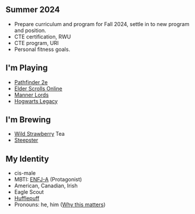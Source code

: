## Summer 2024
- Prepare curriculum and program for Fall 2024, settle in to new program and position.
- CTE certification, RWU
- CTE program, URI
- Personal fitness goals.

## I'm Playing
- [Pathfinder 2e](https://paizo.com/)
- [Elder Scrolls Online](https://www.elderscrollsonline.com/en-us/home)
- [Manner Lords](https://manorlords.com/)
- [Hogwarts Legacy](https://www.hogwartslegacy.com/)

## I'm Brewing
- [Wild Strawberry](https://www.adagio.com/herbal/wild_strawberry.html) Tea
- [Steepster](https://steepster.com/cjmcdonald)

## My Identity
- cis-male
- MBTI: [ENFJ-A](https://www.16personalities.com/enfj-personality) \(Protagonist\)
- American, Canadian, Irish
- Eagle Scout
- [Hufflepuff](https://www.wizardingworld.com/collections/hufflepuff)
- Pronouns: he, him
  \([Why this matters](https://www.mypronouns.org/what-and-why)\)
